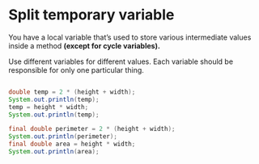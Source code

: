 # Split temporary variable

You have a local variable that’s used to store various intermediate values inside a method
**(except for cycle variables).**

Use different variables for different values. Each variable should be responsible for only one particular thing.

```java

double temp = 2 * (height + width);
System.out.println(temp);
temp = height * width;
System.out.println(temp);

final double perimeter = 2 * (height + width);
System.out.println(perimeter);
final double area = height * width;
System.out.println(area);

```
